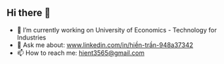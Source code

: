 ## Hi there 👋
- 🔭 I’m currently working on University of Economics - Technology for Industries
- 💬 Ask me about: www.linkedin.com/in/hiền-trần-948a37342
- 📫 How to reach me: hient3565@gmail.com
